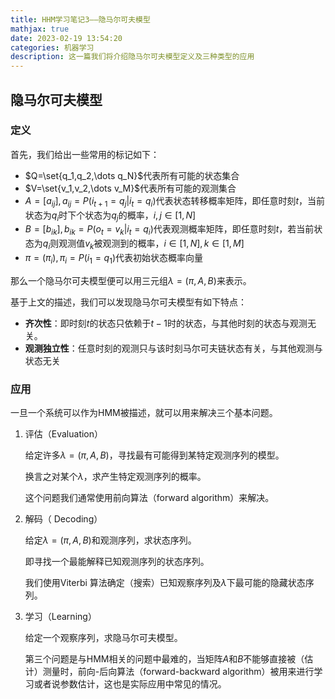 ```yaml
---
title: HHM学习笔记3——隐马尔可夫模型
mathjax: true
date: 2023-02-19 13:54:20
categories: 机器学习
description: 这一篇我们将介绍隐马尔可夫模型定义及三种类型的应用
---
```


## 隐马尔可夫模型

### 定义

首先，我们给出一些常用的标记如下：

- $Q=\set{q_1,q_2,\dots q_N}$代表所有可能的状态集合
- $V=\set{v_1,v_2,\dots v_M}$代表所有可能的观测集合
- $A=[a_{ij}],a_{ij}=P(i_{t+1}=q_j|i_{t}=q_i)$代表状态转移概率矩阵，即任意时刻$t$，当前状态为$q_i$时下个状态为$q_j$的概率，$i,j\in[1,N]$
- $B=[b_{ik}],b_{ik}=P(o_t=v_k|i_t=q_i)$代表观测概率矩阵，即任意时刻$t$，若当前状态为$q_i$则观测值$v_k$被观测到的概率，$i\in[1,N],k\in[1,M]$
- $\pi=(\pi_{i}),\pi_{i}=P(i_1=q_1)$代表初始状态概率向量

那么一个隐马尔可夫模型便可以用三元组$\lambda=(\pi,A,B)$来表示。

基于上文的描述，我们可以发现隐马尔可夫模型有如下特点：

- **齐次性**：即时刻$t$的状态只依赖于$t-1$时的状态，与其他时刻的状态与观测无关。
- **观测独立性**：任意时刻的观测只与该时刻马尔可夫链状态有关，与其他观测与状态无关

### 应用

一旦一个系统可以作为HMM被描述，就可以用来解决三个基本问题。

1. 评估（Evaluation）

    给定许多$\lambda=(\pi,A,B)$，寻找最有可能得到某特定观测序列的模型。

    换言之对某个$\lambda$，求产生特定观测序列的概率。

    这个问题我们通常使用前向算法（forward algorithm）来解决。

2. 解码（ Decoding）

    给定$\lambda=(\pi,A,B)$和观测序列，求状态序列。

    即寻找一个最能解释已知观测序列的状态序列。

    我们使用Viterbi 算法确定（搜索）已知观察序列及$\lambda$下最可能的隐藏状态序列。

3. 学习（Learning）

    给定一个观察序列，求隐马尔可夫模型。

    第三个问题是与HMM相关的问题中最难的，当矩阵$A$和$B$不能够直接被（估计）测量时，前向-后向算法（forward-backward algorithm）被用来进行学习或者说参数估计，这也是实际应用中常见的情况。
